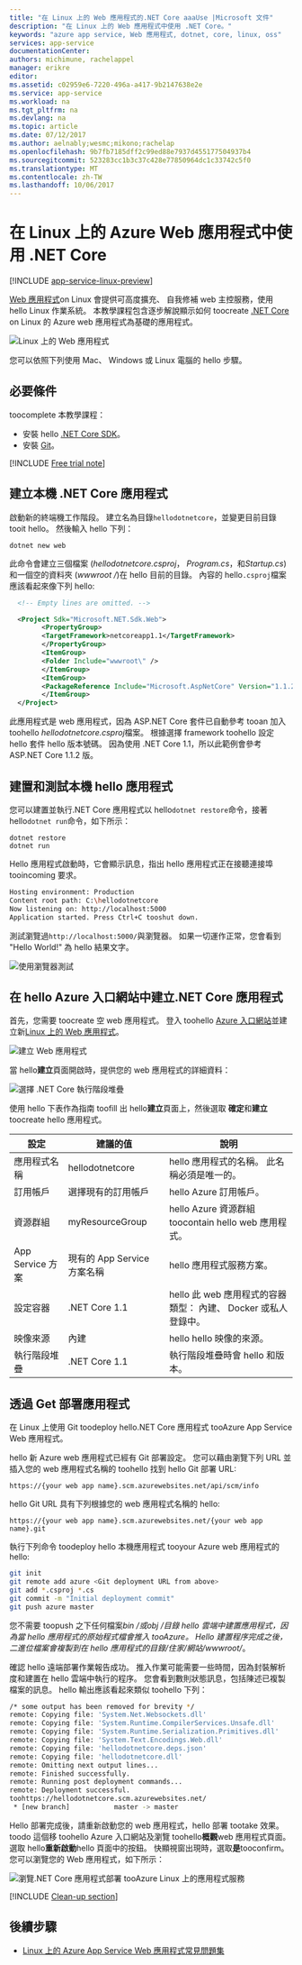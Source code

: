```yaml
---
title: "在 Linux 上的 Web 應用程式的.NET Core aaaUse |Microsoft 文件"
description: "在 Linux 上的 Web 應用程式中使用 .NET Core。"
keywords: "azure app service, Web 應用程式, dotnet, core, linux, oss"
services: app-service
documentationCenter: 
authors: michimune, rachelappel
manager: erikre
editor: 
ms.assetid: c02959e6-7220-496a-a417-9b2147638e2e
ms.service: app-service
ms.workload: na
ms.tgt_pltfrm: na
ms.devlang: na
ms.topic: article
ms.date: 07/12/2017
ms.author: aelnably;wesmc;mikono;rachelap
ms.openlocfilehash: 9b7fb7185dff2c99ed88e7937d455177504937b4
ms.sourcegitcommit: 523283cc1b3c37c428e77850964dc1c33742c5f0
ms.translationtype: MT
ms.contentlocale: zh-TW
ms.lasthandoff: 10/06/2017
---
```

# <a name="use-net-core-in-an-azure-web-app-on-linux"></a>在 Linux 上的 Azure Web 應用程式中使用 .NET Core #

[!INCLUDE [app-service-linux-preview](../../includes/app-service-linux-preview.md)]

[Web 應用程式](https://docs.microsoft.com/azure/app-service-web/app-service-linux-intro)on Linux 會提供可高度擴充、 自我修補 web 主控服務，使用 hello Linux 作業系統。 本教學課程包含逐步解說顯示如何 toocreate [.NET Core](https://docs.microsoft.com/aspnet/core/) on Linux 的 Azure web 應用程式為基礎的應用程式。 

![Linux 上的 Web 應用程式][10]

您可以依照下列使用 Mac、 Windows 或 Linux 電腦的 hello 步驟。

## <a name="prerequisites"></a>必要條件 ##

toocomplete 本教學課程： 

* 安裝 hello [.NET Core SDK](https://www.microsoft.com/net/download/core)。
* 安裝 [Git](https://git-scm.com/downloads)。

[!INCLUDE [Free trial note](../../includes/quickstarts-free-trial-note.md)]

## <a name="create-a-local-net-core-application"></a>建立本機 .NET Core 應用程式 ##

啟動新的終端機工作階段。 建立名為目錄`hellodotnetcore`，並變更目前目錄 tooit hello。 然後輸入 hello 下列： 

```
dotnet new web
``` 

  此命令會建立三個檔案 (*hellodotnetcore.csproj*， *Program.cs*，和*Startup.cs*) 和一個空的資料夾 (*wwwroot /*)在 hello 目前的目錄。 內容的 hello`.csproj`檔案應該看起來像下列 hello: 

```xml
  <!-- Empty lines are omitted. -->

  <Project Sdk="Microsoft.NET.Sdk.Web">
        <PropertyGroup>
        <TargetFramework>netcoreapp1.1</TargetFramework>
        </PropertyGroup>
        <ItemGroup>
        <Folder Include="wwwroot\" />
        </ItemGroup>
        <ItemGroup>
        <PackageReference Include="Microsoft.AspNetCore" Version="1.1.2" />
        </ItemGroup>
  </Project>
```

此應用程式是 web 應用程式，因為 ASP.NET Core 套件已自動參考 tooan 加入 toohello *hellodotnetcore.csproj*檔案。 根據選擇 framework toohello 設定 hello 套件 hello 版本號碼。 因為使用 .NET Core 1.1，所以此範例會參考 ASP.NET Core 1.1.2 版。

## <a name="build-and-test-hello-application-locally"></a>建置和測試本機 hello 應用程式 ##

您可以建置並執行.NET Core 應用程式以 hello`dotnet restore`命令，接著 hello`dotnet run`命令，如下所示：

```
dotnet restore
dotnet run
```


Hello 應用程式啟動時，它會顯示訊息，指出 hello 應用程式正在接聽連接埠 tooincoming 要求。 

```bash
Hosting environment: Production
Content root path: C:\hellodotnetcore
Now listening on: http://localhost:5000
Application started. Press Ctrl+C tooshut down.
```

測試瀏覽過`http://localhost:5000/`與瀏覽器。 如果一切運作正常，您會看到 "Hello World!" 為 hello 結果文字。

![使用瀏覽器測試][7]

## <a name="create-a-net-core-app-in-hello-azure-portal"></a>在 hello Azure 入口網站中建立.NET Core 應用程式 ##

首先，您需要 toocreate 空 web 應用程式。 登入 toohello [Azure 入口網站](https://portal.azure.com/)並建立新[Linux 上的 Web 應用程式](https://portal.azure.com/#create/Microsoft.AppSvcLinux)。

![建立 Web 應用程式][1]

當 hello**建立**頁面開啟時，提供您的 web 應用程式的詳細資料：

![選擇 .NET Core 執行階段堆疊][2]

使用 hello 下表作為指南 toofill 出 hello**建立**頁面上，然後選取 **確定**和**建立**toocreate hello 應用程式。

| 設定      | 建議的值  | 說明                                        |
| ------------ | ---------------- | -------------------------------------------------- |
| 應用程式名稱 | hellodotnetcore  | hello 應用程式的名稱。 此名稱必須是唯一的。 |
| 訂用帳戶 | 選擇現有的訂用帳戶 | hello Azure 訂用帳戶。 |
| 資源群組 | myResourceGroup |  hello Azure 資源群組 toocontain hello web 應用程式。 |
| App Service 方案 | 現有的 App Service 方案名稱 |  hello 應用程式服務方案。  |
| 設定容器 | .NET Core 1.1 | hello 此 web 應用程式的容器類型： 內建、 Docker 或私人登錄中。 |
| 映像來源  | 內建  |  hello hello 映像的來源。 |
| 執行階段堆疊  | .NET Core 1.1  | 執行階段堆疊時會 hello 和版本。  |

## <a name="deploy-your-application-via-git"></a>透過 Get 部署應用程式 ##

在 Linux 上使用 Git toodeploy hello.NET Core 應用程式 tooAzure App Service Web 應用程式。

hello 新 Azure web 應用程式已經有 Git 部署設定。 您可以藉由瀏覽下列 URL 並插入您的 web 應用程式名稱的 toohello 找到 hello Git 部署 URL:

```https://{your web app name}.scm.azurewebsites.net/api/scm/info```

hello Git URL 具有下列根據您的 web 應用程式名稱的 hello:

```https://{your web app name}.scm.azurewebsites.net/{your web app name}.git```

執行下列命令 toodeploy hello 本機應用程式 tooyour Azure web 應用程式的 hello: 
 
```bash
git init
git remote add azure <Git deployment URL from above>
git add *.csproj *.cs
git commit -m "Initial deployment commit"
git push azure master
```

您不需要 toopush 之下任何檔案*bin /*或*obj /*目錄 hello 雲端中建置應用程式，因為當 hello 應用程式的原始程式檔會推入 tooAzure。 Hello 建置程序完成之後，二進位檔案會複製到在 hello 應用程式的目錄*/住家/網站/wwwroot/*。

確認 hello 遠端部署作業報告成功。 推入作業可能需要一些時間，因為封裝解析度和建置在 hello 雲端中執行的程序。 您會看到數則狀態訊息，包括陳述已複製檔案的訊息。 hello 輸出應該看起來類似 toohello 下列：

```bash
/* some output has been removed for brevity */
remote: Copying file: 'System.Net.Websockets.dll' 
remote: Copying file: 'System.Runtime.CompilerServices.Unsafe.dll' 
remote: Copying file: 'System.Runtime.Serialization.Primitives.dll' 
remote: Copying file: 'System.Text.Encodings.Web.dll' 
remote: Copying file: 'hellodotnetcore.deps.json' 
remote: Copying file: 'hellodotnetcore.dll' 
remote: Omitting next output lines...
remote: Finished successfully.
remote: Running post deployment commands...
remote: Deployment successful.
toohttps://hellodotnetcore.scm.azurewebsites.net/
 * [new branch]           master -> master

```

Hello 部署完成後，請重新啟動您的 web 應用程式，hello 部署 tootake 效果。 toodo 這個移 toohello Azure 入口網站及瀏覽 toohello**概觀**web 應用程式頁面。 選取 hello**重新啟動**hello 頁面中的按鈕。 快顯視窗出現時，選取**是**tooconfirm。 您可以瀏覽您的 Web 應用程式，如下所示：

![瀏覽.NET Core 應用程式部署 tooAzure Linux 上的應用程式服務][10]

[!INCLUDE [Clean-up section](../../includes/clean-up-section-portal.md)]

## <a name="next-steps"></a>後續步驟
* [Linux 上的 Azure App Service Web 應用程式常見問題集](./app-service-linux-faq.md)

[1]: ./media/app-service-linux-using-dotnetcore/top-level-create.png
[2]: ./media/app-service-linux-using-dotnetcore/dotnet-new-webapp.png
[7]: ./media/app-service-linux-using-dotnetcore/dotnet-browse-local.png
[10]: ./media/app-service-linux-using-dotnetcore/dotnet-browse-azure.png
